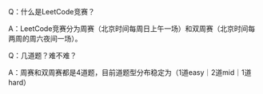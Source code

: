 Q：什么是LeetCode竞赛？

A：LeetCode竞赛分为周赛（北京时间每周日上午一场）和双周赛（北京时间每两周的周六夜间一场）。

Q：几道题？难不难？

A：周赛和双周赛都是4道题，目前道题型分布稳定为（1道easy｜2道mid｜1道hard）
<!--stackedit_data:
eyJoaXN0b3J5IjpbMjAwNTI2NzM3M119
-->